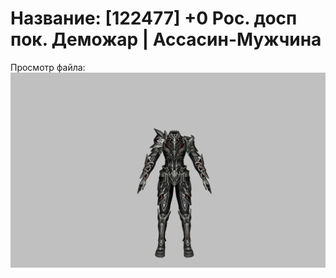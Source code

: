 # Название: [122477] +0 Рос. досп пок. Деможар | Ассасин-Мужчина

Просмотр файла:
![p060034.png](p060034.png)